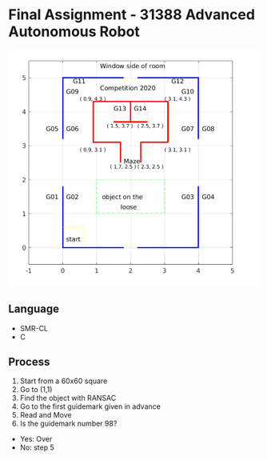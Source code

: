 # Final Assignment - 31388 Advanced Autonomous Robot
![avatar](maze.jpg)
## Language
- SMR-CL
- C
## Process
1. Start from a 60x60 square
2. Go to (1,1)
3. Find the object with RANSAC
4. Go to the first guidemark given in advance
5. Read and Move
6. Is the guidemark number 98?  
- Yes: Over
- No: step 5